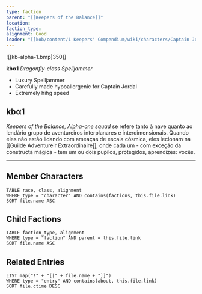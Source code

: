 ```yaml
---
type: faction
parent: "[[Keepers of the Balance]]"
location: 
faction_type: 
alignment: Good
leader: "[[kob/content/1 Keepers' Compendium/wiki/characters/Captain Jordal Brambletopple|Jordal]]"
---
```

 ![[kb-alpha-1.bmp|350]] 

**kbα1**
*Dragonfly-class Spelljammer*
- Luxury Spelljammer
- Carefully made hypoallergenic for Captain Jordal
- Extremely hihg speed


## kbα1
*Keepers of the Balance, Alpha-one squad* se refere tanto à nave quanto ao lendário grupo de aventureiros interplanares e interdimensionais. Quando eles não estão lidando com ameaças de escala cósmica, eles lecionam na [[Guilde Adventureir Extraordinaire]], onde cada um - com exceção da constructa mágica - tem um ou dois pupilos, protegidos, aprendizes: vocês. 


---

## Member Characters
```dataview
TABLE race, class, alignment
WHERE type = "character" AND contains(factions, this.file.link)
SORT file.name ASC
```

## Child Factions
```dataview
TABLE faction_type, alignment
WHERE type = "faction" AND parent = this.file.link
SORT file.name ASC
```

## Related Entries
```dataview
LIST map("!" + "[[" + file.name + "]]")
WHERE type = "entry" AND contains(about, this.file.link)
SORT file.ctime DESC
```

